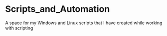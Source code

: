 # Scripts_and_Automation
A space for my Windows and Linux scripts that I have created while working with scripting
